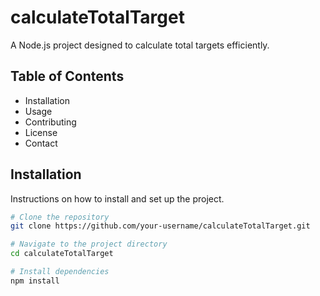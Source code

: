 # calculateTotalTarget

A Node.js project designed to calculate total targets efficiently.

## Table of Contents

- Installation
- Usage
- Contributing
- License
- Contact

## Installation

Instructions on how to install and set up the project.

```bash
# Clone the repository
git clone https://github.com/your-username/calculateTotalTarget.git

# Navigate to the project directory
cd calculateTotalTarget

# Install dependencies
npm install
